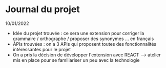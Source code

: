 # Journal du projet
10/01/2022
 - Idée du projet trouvée : ce sera une extension pour corriger la grammaire / orthographe / proposer des synonymes ... en français
 - APIs trouvées : on a 3 APIs qui proposent toutes des fonctionnalités intéressantes pour le projet 
 - On a pris la décision de développer l'extension avec REACT --> atelier mis en place pour se familiariser un peu avec la technologie 
